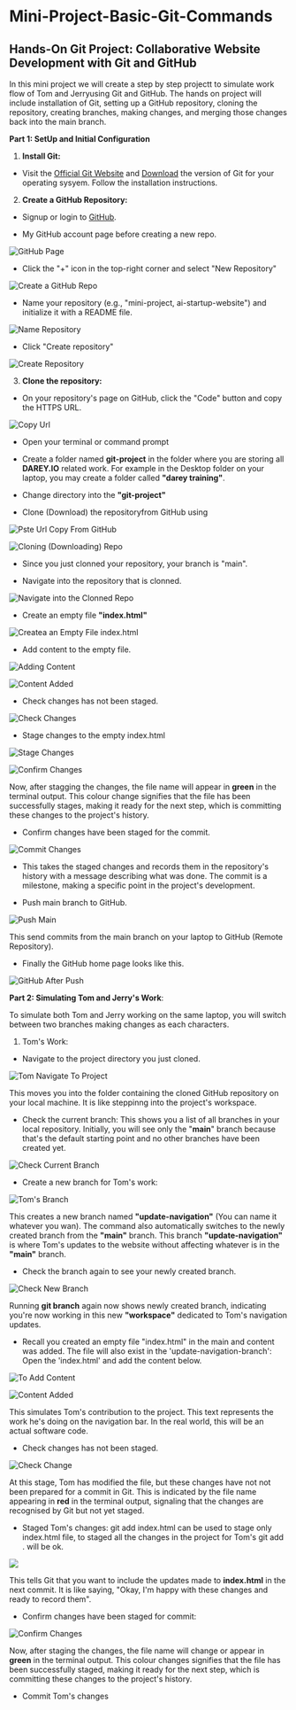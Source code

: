 # Mini-Project-Basic-Git-Commands 

## Hands-On Git Project: Collaborative Website Development with Git and GitHub 

In this mini project we will create a step by step projectt to simulate work flow of Tom and Jerryusing Git and GitHub. The hands on project will include installation of Git, setting up a GitHub repository, cloning the repository, creating branches, making changes, and merging those changes back into the main branch. 

**Part 1: SetUp and Initial Configuration** 

1. **Install Git:** 


- Visit the [Official Git Website](https://git-scm.com/) and [Download](https://git-scm.com/downloads) the version of Git for your operating sysyem. Follow the installation instructions. 

2. **Create a GitHub Repository:** 


- Signup or login to [GitHub](https://github.com/). 

- My GitHub account page before creating a new repo. 

![GitHub Page](./img/01.%20GitHub%20Before%20Creating%20Repo.png)

- Click the "+" icon in the top-right corner and select "New Repository" 

![Create a GitHub Repo](./img/02.%20Create%20a%20GitHub%20Repo.png) 

- Name your repository (e.g., "mini-project, ai-startup-website") and initialize it with a README file. 

![Name Repository](./img/03.%20Name%20Repository.png)

- Click "Create repository" 

![Create Repository](./img/04.%20Create%20Repository.png) 


3. **Clone the repository:** 


- On your repository's page on GitHub, click the "Code" button and copy the HTTPS URL. 

![Copy Url](./img/05.%20Clone%20Repository.png) 

- Open your terminal or command prompt 

- Create a folder named **git-project** in the folder where you are storing all **DAREY.IO** related work. For example in the Desktop folder on your laptop, you may create a folder called **"darey training"**.

- Change directory into the **"git-project"**  

- Clone (Download) the repositoryfrom GitHub using    

![Pste Url Copy From GitHub](./img/06.%20Paste%20Url%20Copy%20From%20GitHub.png) 

![Cloning (Downloading) Repo](./img/07.%20Cloning(Downloading)%20Repo.png) 

- Since you just clonned your repository, your branch is "main". 

- Navigate into the repository that is clonned. 

![Navigate into the Clonned Repo](./img/08.%20Navigate%20into%20Clonned%20Repo.png) 

- Create an empty file **"index.html"** 

![Createa an Empty File index.html](./img/09%20Create%20an%20Empty%20index.html.png) 

- Add content to the empty file.

![Adding Content](./img/10.%20Adding%20Content.png) 

![Content Added](./img/11.%20Content%20Added.png) 

- Check changes has not been staged. 

![Check Changes](./img/12.%20Check%20Changes.png) 

- Stage changes to the empty index.html 

![Stage Changes](./img/13.%20Stage%20Changes.png) 

![Confirm Changes](./img/14.%20Confirm%20Changes.png) 

Now, after stagging the changes, the file name will appear in **green** in the terminal output. This colour change signifies that the file has been successfully stages, making it ready for the next step, which is committing these changes to the project's history.


-  Confirm changes have been staged for the commit. 

![Commit Changes](./img/15.%20Commit%20Changes.png) 

- This takes the staged changes and records them in the repository's history with a message describing what was done. The commit is a milestone, making a specific point in the project's development. 

- Push main branch to GitHub.

![Push Main](./img/16.%20Push%20Main%20Branch.png) 

This send commits from the main branch on your laptop to GitHub (Remote Repository). 

- Finally the GitHub home page looks like this.

![GitHub After Push](./img/17.%20GitHub%20After%20Push.png)


**Part 2: Simulating Tom and Jerry's Work**: 

To simulate both Tom and Jerry working on the same laptop, you will switch between two branches making changes as each characters. 

1. Tom's Work: 

- Navigate to the project directory you just cloned. 

![Tom Navigate To Project](./img/18.%20Tom%20Navigate%20to%20Project.png) 

This moves you into the folder containing the cloned GitHub repository on your local machine. It is like steppinng into the project's workspace. 

- Check the current branch: This shows you a list of all branches in your local repository. Initially, you will see only the "**main**" branch because that's the default starting point and no other branches have been created yet. 

![Check Current Branch](./img/19.%20Check%20Current%20Branch.png) 

- Create a new branch for Tom's work: 

![Tom's Branch](./img/20.%20Tom's%20Branch.png) 

This creates a new branch named **"update-navigation"** (You can name it whatever you wan). The command also automatically switches to the newly created branch from the **"main"** branch. This branch **"update-navigation"** is where Tom's updates to the website without affecting whatever is in the **"main"** branch. 

- Check the branch again to see your newly created branch. 

![Check New Branch](./img/21.%20Check%20New%20Branch.png) 

Running **git branch** again now shows newly created branch, indicating you're now working in this new **"workspace"** dedicated to Tom's navigation updates. 

- Recall you created an empty file "index.html" in the main and content was added. The  file will also exist in the 'update-navigation-branch': Open the 'index.html' and add the content below. 

![To Add Content](./img/22.%20To%20Add%20Content.png)

![Content Added](./img/23.%20Content%20Added.png) 

This simulates Tom's contribution to the project. This text represents the work he's doing on the navigation bar. In the real world, this will be an actual software code. 

- Check changes has not been staged. 

![Check Change](./img/24.%20Check%20Changes.png) 

At this stage, Tom has modified the file, but these changes have not not been prepared for a commit in Git. This is indicated by the file name appearing in **red** in the terminal output, signaling that the changes are recognised by Git but not yet staged. 

- Staged Tom's changes: git add index.html can be used to stage only index.html file, to staged all the changes in the project for Tom's git add . will be ok.

![](./img/25.%20Stage%20Tom's%20Changes.png) 

This tells Git that you want to include the updates made to **index.html** in the next commit. It is like saying, "Okay, I'm happy with these changes and ready to record them". 

- Confirm changes have been staged for commit: 

![Confirm Changes](./img/26.%20Confirm%20Changes.png) 

Now, after staging the changes, the file name will change or appear in **green** in the terminal output. This colour changes signifies that the file has been successfully staged, making it ready for the next step, which is committing these changes to the project's history. 

- Commit Tom's changes 

